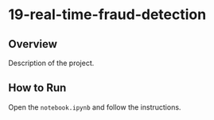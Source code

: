 # 19-real-time-fraud-detection
## Overview
Description of the project.
## How to Run
Open the `notebook.ipynb` and follow the instructions.
